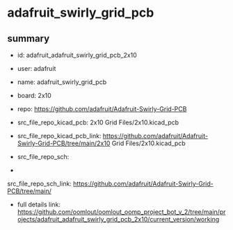 # adafruit_swirly_grid_pcb
 
## summary 
* id: adafruit_adafruit_swirly_grid_pcb_2x10
* user: adafruit
* name: adafruit_swirly_grid_pcb
* board: 2x10
* repo: https://github.com/adafruit/Adafruit-Swirly-Grid-PCB
* src_file_repo_kicad_pcb: 2x10 Grid Files/2x10.kicad_pcb
* src_file_repo_kicad_pcb_link: https://github.com/adafruit/Adafruit-Swirly-Grid-PCB/tree/main/2x10 Grid Files/2x10.kicad_pcb


* src_file_repo_sch: 
*
 src_file_repo_sch_link: https://github.com/adafruit/Adafruit-Swirly-Grid-PCB/tree/main/
* full details link: https://github.com/oomlout/oomlout_oomp_project_bot_v_2/tree/main/projects/adafruit_adafruit_swirly_grid_pcb_2x10/current_version/working  






